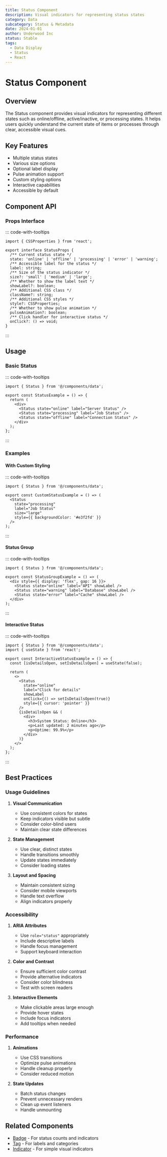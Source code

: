 ```yaml
---
title: Status Component
description: Visual indicators for representing status states
category: Data
subcategory: Status & Metadata
date: 2024-01-01
author: Underwood Inc
status: Stable
tags:
  - Data Display
  - Status
  - React
---
```


# Status Component

## Overview

The Status component provides visual indicators for representing different states such as online/offline, active/inactive, or processing states. It helps users quickly understand the current state of items or processes through clear, accessible visual cues.

## Key Features

- Multiple status states
- Various size options
- Optional label display
- Pulse animation support
- Custom styling options
- Interactive capabilities
- Accessible by default

## Component API

### Props Interface

::: code-with-tooltips
```tsx
import { CSSProperties } from 'react';

export interface StatusProps {
  /** Current status state */
  state: 'online' | 'offline' | 'processing' | 'error' | 'warning';
  /** Accessible label for the status */
  label: string;
  /** Size of the status indicator */
  size?: 'small' | 'medium' | 'large';
  /** Whether to show the label text */
  showLabel?: boolean;
  /** Additional CSS class */
  className?: string;
  /** Additional CSS styles */
  style?: CSSProperties;
  /** Whether to show pulse animation */
  pulseAnimation?: boolean;
  /** Click handler for interactive status */
  onClick?: () => void;
}
```
:::

## Usage

### Basic Status

::: code-with-tooltips
```tsx
import { Status } from '@/components/data';

export const StatusExample = () => {
  return (
    <div>
      <Status state="online" label="Server Status" />
      <Status state="processing" label="Job Status" />
      <Status state="offline" label="Connection Status" />
    </div>
  );
};
```
:::

### Examples

#### With Custom Styling

::: code-with-tooltips
```tsx
import { Status } from '@/components/data';

export const CustomStatusExample = () => (
  <Status
    state="processing"
    label="Job Status"
    size="large"
    style={{ backgroundColor: '#e3f2fd' }}
  />
);
```
:::

#### Status Group

::: code-with-tooltips
```tsx
import { Status } from '@/components/data';

export const StatusGroupExample = () => (
  <div style={{ display: 'flex', gap: 16 }}>
    <Status state="online" label="API" showLabel />
    <Status state="warning" label="Database" showLabel />
    <Status state="error" label="Cache" showLabel />
  </div>
);
```
:::

#### Interactive Status

::: code-with-tooltips
```tsx
import { Status } from '@/components/data';
import { useState } from 'react';

export const InteractiveStatusExample = () => {
  const [isDetailsOpen, setIsDetailsOpen] = useState(false);

  return (
    <>
      <Status
        state="online"
        label="Click for details"
        showLabel
        onClick={() => setIsDetailsOpen(true)}
        style={{ cursor: 'pointer' }}
      />
      {isDetailsOpen && (
        <div>
          <h3>System Status: Online</h3>
          <p>Last updated: 2 minutes ago</p>
          <p>Uptime: 99.9%</p>
        </div>
      )}
    </>
  );
};
```
:::

## Best Practices

### Usage Guidelines

1. **Visual Communication**
   - Use consistent colors for states
   - Keep indicators visible but subtle
   - Consider color-blind users
   - Maintain clear state differences

2. **State Management**
   - Use clear, distinct states
   - Handle transitions smoothly
   - Update states immediately
   - Consider loading states

3. **Layout and Spacing**
   - Maintain consistent sizing
   - Consider mobile viewports
   - Handle text overflow
   - Align indicators properly

### Accessibility

1. **ARIA Attributes**
   - Use `role="status"` appropriately
   - Include descriptive labels
   - Handle focus management
   - Support keyboard interaction

2. **Color and Contrast**
   - Ensure sufficient color contrast
   - Provide alternative indicators
   - Consider color blindness
   - Test with screen readers

3. **Interactive Elements**
   - Make clickable areas large enough
   - Provide hover states
   - Include focus indicators
   - Add tooltips when needed

### Performance

1. **Animations**
   - Use CSS transitions
   - Optimize pulse animations
   - Handle cleanup properly
   - Consider reduced motion

2. **State Updates**
   - Batch status changes
   - Prevent unnecessary renders
   - Clean up event listeners
   - Handle unmounting

## Related Components

- [Badge](./badge.md) - For status counts and indicators
- [Tag](./tag.md) - For labels and categories
- [Indicator](./indicator.md) - For simple visual indicators